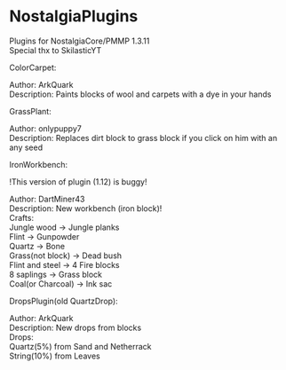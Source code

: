 # NostalgiaPlugins
Plugins for NostalgiaCore/PMMP 1.3.11<br>
Special thx to SkilasticYT

ColorCarpet:<br>

Author: ArkQuark<br>
Description: Paints blocks of wool and carpets with a dye in your hands

GrassPlant:<br>

Author: onlypuppy7<br>
Description: Replaces dirt block to grass block if you click on him with an any seed

IronWorkbench:<br>

!This version of plugin (1.12) is buggy!

Author: DartMiner43<br>
Description: New workbench (iron block)!<br>
Crafts:<br>
Jungle wood -> Jungle planks<br>
Flint -> Gunpowder<br>
Quartz -> Bone<br>
Grass(not block) -> Dead bush<br>
Flint and steel -> 4 Fire blocks<br>
8 saplings -> Grass block<br>
Coal(or Charcoal) -> Ink sac

DropsPlugin(old QuartzDrop):<br>

Author: ArkQuark<br>
Description: New drops from blocks<br>
Drops:<br>
Quartz(5%) from Sand and Netherrack<br>
String(10%) from Leaves


